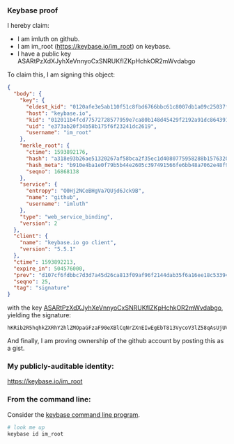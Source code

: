 ### Keybase proof

I hereby claim:

  * I am imluth on github.
  * I am im_root (https://keybase.io/im_root) on keybase.
  * I have a public key ASARtPzXdXJyhXeVnnyoCxSNRUKfIZKpHchkOR2mWvdabgo

To claim this, I am signing this object:

```json
{
  "body": {
    "key": {
      "eldest_kid": "0120afe3e5ab110f51c8fbd6766bbc61c8007db1a09c25037ffd141db67da90aab140a",
      "host": "keybase.io",
      "kid": "012011b4fcd77572728577959e7ca80b148d45429f2192a91dc864391da65af75a6e0a",
      "uid": "e373ab20f34b58b175f6f23241dc2619",
      "username": "im_root"
    },
    "merkle_root": {
      "ctime": 1593892176,
      "hash": "a318e93b26ae51320267af58bca2f35ec1d4080775958288b1576320f7378f16d03eef83e7643b99a81ccf169951fc79b23b32157115cd3e5292a89d543652d2",
      "hash_meta": "b910e4ba1e0f79b5b44e2605c397491566fe6bb48a7062e48f95ddd3247c1ec6",
      "seqno": 16868138
    },
    "service": {
      "entropy": "O0Hj2NCeBHgVa7QUjd6Jck9B",
      "name": "github",
      "username": "imluth"
    },
    "type": "web_service_binding",
    "version": 2
  },
  "client": {
    "name": "keybase.io go client",
    "version": "5.5.1"
  },
  "ctime": 1593892213,
  "expire_in": 504576000,
  "prev": "d107cf6fdbbc7d3d7a45d26ca813f09af96f2144dab35f6a16ee18c53394289d",
  "seqno": 25,
  "tag": "signature"
}
```

with the key [ASARtPzXdXJyhXeVnnyoCxSNRUKfIZKpHchkOR2mWvdabgo](https://keybase.io/im_root), yielding the signature:

```
hKRib2R5hqhkZXRhY2hlZMOpaGFzaF90eXBlCqNrZXnEIwEgEbT813VycoV3lZ58qAsUjUVCnyGSqR3IZDkdplr3Wm4Kp3BheWxvYWTESpcCGcQg0QfPb9u8fT16RdJsqBPwmvlvIUTas19qFu4YxTOUKJ3EID4p9ZKCLPRkI41gvWGhW6sqA7bKum3Ew+ZkuN23DWlsAgHCo3NpZ8RAsFM3vVVXX6oiMuyDus3Dngted71rEJHVaVmDElboWZS4qV6WENdoMS2cEYcEoxQPZ9Qr8ngflDy+JDuTIgpjDqhzaWdfdHlwZSCkaGFzaIKkdHlwZQildmFsdWXEIApi6IBvWKWyJBwAfUi+fY7WP7Z412J4eoHq/KqPbkH0o3RhZ80CAqd2ZXJzaW9uAQ==

```

And finally, I am proving ownership of the github account by posting this as a gist.

### My publicly-auditable identity:

https://keybase.io/im_root

### From the command line:

Consider the [keybase command line program](https://keybase.io/download).

```bash
# look me up
keybase id im_root
```

